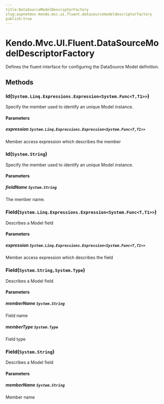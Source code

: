 ```yaml
---
title:DataSourceModelDescriptorFactory
slug:aspnetmvc-kendo.mvc.ui.fluent.datasourcemodeldescriptorfactory
publish:true
---
```


# Kendo.Mvc.UI.Fluent.DataSourceModelDescriptorFactory
Defines the fluent interface for configuring the DataSource Model definition.



## Methods

### Id(`System.Linq.Expressions.Expression<System.Func<T,T1>>`)
Specify the member used to identify an unique Model instance.


#### Parameters

##### expression `System.Linq.Expressions.Expression<System.Func<T,T1>>`
Member access expression which describes the member





### Id(`System.String`)
Specify the member used to identify an unique Model instance.


#### Parameters

##### fieldName `System.String`
The member name.





### Field(`System.Linq.Expressions.Expression<System.Func<T,T1>>`)
Describes a Model field


#### Parameters

##### expression `System.Linq.Expressions.Expression<System.Func<T,T1>>`
Member access expression which describes the field





### Field(`System.String,System.Type`)
Describes a Model field


#### Parameters

##### memberName `System.String`
Field name

##### memberType `System.Type`
Field type





### Field(`System.String`)
Describes a Model field


#### Parameters

##### memberName `System.String`
Member name






